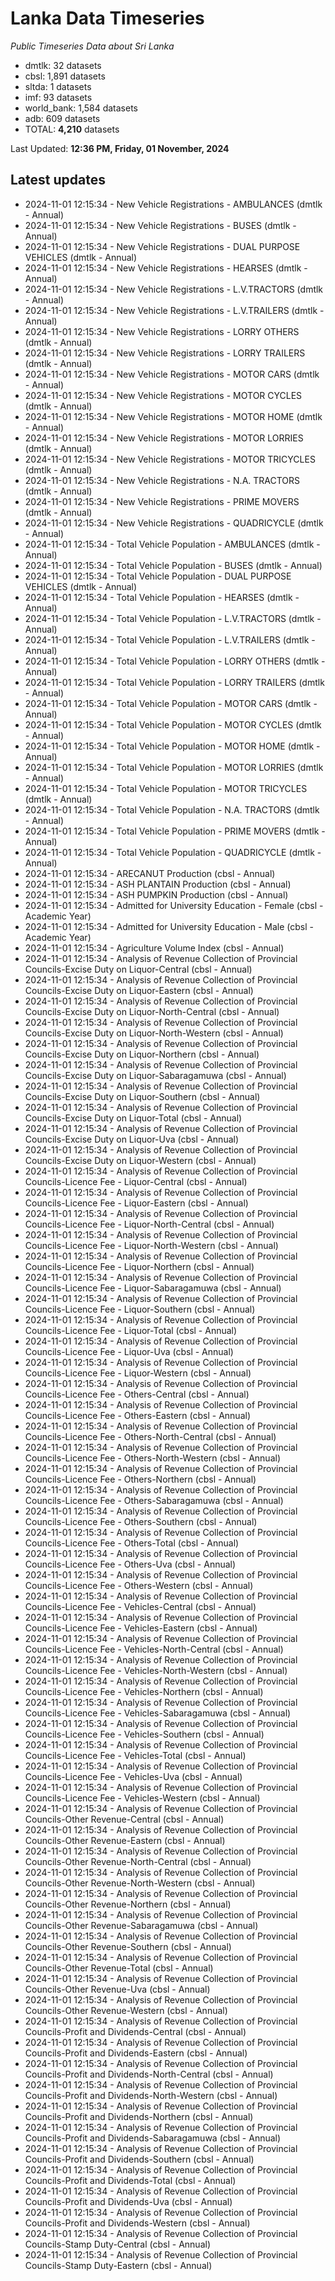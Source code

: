 # Lanka Data Timeseries
*Public Timeseries Data about Sri Lanka*

* dmtlk: 32 datasets
* cbsl: 1,891 datasets
* sltda: 1 datasets
* imf: 93 datasets
* world_bank: 1,584 datasets
* adb: 609 datasets
* TOTAL: **4,210** datasets

Last Updated: **12:36 PM, Friday, 01 November, 2024**

## Latest updates

* 2024-11-01 12:15:34 - New Vehicle Registrations - AMBULANCES (dmtlk - Annual)
* 2024-11-01 12:15:34 - New Vehicle Registrations - BUSES (dmtlk - Annual)
* 2024-11-01 12:15:34 - New Vehicle Registrations - DUAL PURPOSE VEHICLES (dmtlk - Annual)
* 2024-11-01 12:15:34 - New Vehicle Registrations - HEARSES (dmtlk - Annual)
* 2024-11-01 12:15:34 - New Vehicle Registrations - L.V.TRACTORS (dmtlk - Annual)
* 2024-11-01 12:15:34 - New Vehicle Registrations - L.V.TRAILERS (dmtlk - Annual)
* 2024-11-01 12:15:34 - New Vehicle Registrations - LORRY OTHERS (dmtlk - Annual)
* 2024-11-01 12:15:34 - New Vehicle Registrations - LORRY TRAILERS (dmtlk - Annual)
* 2024-11-01 12:15:34 - New Vehicle Registrations - MOTOR CARS (dmtlk - Annual)
* 2024-11-01 12:15:34 - New Vehicle Registrations - MOTOR CYCLES (dmtlk - Annual)
* 2024-11-01 12:15:34 - New Vehicle Registrations - MOTOR HOME (dmtlk - Annual)
* 2024-11-01 12:15:34 - New Vehicle Registrations - MOTOR LORRIES (dmtlk - Annual)
* 2024-11-01 12:15:34 - New Vehicle Registrations - MOTOR TRICYCLES (dmtlk - Annual)
* 2024-11-01 12:15:34 - New Vehicle Registrations - N.A. TRACTORS (dmtlk - Annual)
* 2024-11-01 12:15:34 - New Vehicle Registrations - PRIME MOVERS (dmtlk - Annual)
* 2024-11-01 12:15:34 - New Vehicle Registrations - QUADRICYCLE (dmtlk - Annual)
* 2024-11-01 12:15:34 - Total Vehicle Population - AMBULANCES (dmtlk - Annual)
* 2024-11-01 12:15:34 - Total Vehicle Population - BUSES (dmtlk - Annual)
* 2024-11-01 12:15:34 - Total Vehicle Population - DUAL PURPOSE VEHICLES (dmtlk - Annual)
* 2024-11-01 12:15:34 - Total Vehicle Population - HEARSES (dmtlk - Annual)
* 2024-11-01 12:15:34 - Total Vehicle Population - L.V.TRACTORS (dmtlk - Annual)
* 2024-11-01 12:15:34 - Total Vehicle Population - L.V.TRAILERS (dmtlk - Annual)
* 2024-11-01 12:15:34 - Total Vehicle Population - LORRY OTHERS (dmtlk - Annual)
* 2024-11-01 12:15:34 - Total Vehicle Population - LORRY TRAILERS (dmtlk - Annual)
* 2024-11-01 12:15:34 - Total Vehicle Population - MOTOR CARS (dmtlk - Annual)
* 2024-11-01 12:15:34 - Total Vehicle Population - MOTOR CYCLES (dmtlk - Annual)
* 2024-11-01 12:15:34 - Total Vehicle Population - MOTOR HOME (dmtlk - Annual)
* 2024-11-01 12:15:34 - Total Vehicle Population - MOTOR LORRIES (dmtlk - Annual)
* 2024-11-01 12:15:34 - Total Vehicle Population - MOTOR TRICYCLES (dmtlk - Annual)
* 2024-11-01 12:15:34 - Total Vehicle Population - N.A. TRACTORS (dmtlk - Annual)
* 2024-11-01 12:15:34 - Total Vehicle Population - PRIME MOVERS (dmtlk - Annual)
* 2024-11-01 12:15:34 - Total Vehicle Population - QUADRICYCLE (dmtlk - Annual)
* 2024-11-01 12:15:34 - ARECANUT Production (cbsl - Annual)
* 2024-11-01 12:15:34 - ASH PLANTAIN Production (cbsl - Annual)
* 2024-11-01 12:15:34 - ASH PUMPKIN Production (cbsl - Annual)
* 2024-11-01 12:15:34 - Admitted for University Education - Female (cbsl - Academic Year)
* 2024-11-01 12:15:34 - Admitted for University Education - Male (cbsl - Academic Year)
* 2024-11-01 12:15:34 - Agriculture Volume Index (cbsl - Annual)
* 2024-11-01 12:15:34 - Analysis of Revenue Collection of Provincial Councils-Excise Duty on Liquor-Central (cbsl - Annual)
* 2024-11-01 12:15:34 - Analysis of Revenue Collection of Provincial Councils-Excise Duty on Liquor-Eastern (cbsl - Annual)
* 2024-11-01 12:15:34 - Analysis of Revenue Collection of Provincial Councils-Excise Duty on Liquor-North-Central (cbsl - Annual)
* 2024-11-01 12:15:34 - Analysis of Revenue Collection of Provincial Councils-Excise Duty on Liquor-North-Western (cbsl - Annual)
* 2024-11-01 12:15:34 - Analysis of Revenue Collection of Provincial Councils-Excise Duty on Liquor-Northern (cbsl - Annual)
* 2024-11-01 12:15:34 - Analysis of Revenue Collection of Provincial Councils-Excise Duty on Liquor-Sabaragamuwa (cbsl - Annual)
* 2024-11-01 12:15:34 - Analysis of Revenue Collection of Provincial Councils-Excise Duty on Liquor-Southern (cbsl - Annual)
* 2024-11-01 12:15:34 - Analysis of Revenue Collection of Provincial Councils-Excise Duty on Liquor-Total (cbsl - Annual)
* 2024-11-01 12:15:34 - Analysis of Revenue Collection of Provincial Councils-Excise Duty on Liquor-Uva (cbsl - Annual)
* 2024-11-01 12:15:34 - Analysis of Revenue Collection of Provincial Councils-Excise Duty on Liquor-Western (cbsl - Annual)
* 2024-11-01 12:15:34 - Analysis of Revenue Collection of Provincial Councils-Licence Fee - Liquor-Central (cbsl - Annual)
* 2024-11-01 12:15:34 - Analysis of Revenue Collection of Provincial Councils-Licence Fee - Liquor-Eastern (cbsl - Annual)
* 2024-11-01 12:15:34 - Analysis of Revenue Collection of Provincial Councils-Licence Fee - Liquor-North-Central (cbsl - Annual)
* 2024-11-01 12:15:34 - Analysis of Revenue Collection of Provincial Councils-Licence Fee - Liquor-North-Western (cbsl - Annual)
* 2024-11-01 12:15:34 - Analysis of Revenue Collection of Provincial Councils-Licence Fee - Liquor-Northern (cbsl - Annual)
* 2024-11-01 12:15:34 - Analysis of Revenue Collection of Provincial Councils-Licence Fee - Liquor-Sabaragamuwa (cbsl - Annual)
* 2024-11-01 12:15:34 - Analysis of Revenue Collection of Provincial Councils-Licence Fee - Liquor-Southern (cbsl - Annual)
* 2024-11-01 12:15:34 - Analysis of Revenue Collection of Provincial Councils-Licence Fee - Liquor-Total (cbsl - Annual)
* 2024-11-01 12:15:34 - Analysis of Revenue Collection of Provincial Councils-Licence Fee - Liquor-Uva (cbsl - Annual)
* 2024-11-01 12:15:34 - Analysis of Revenue Collection of Provincial Councils-Licence Fee - Liquor-Western (cbsl - Annual)
* 2024-11-01 12:15:34 - Analysis of Revenue Collection of Provincial Councils-Licence Fee - Others-Central (cbsl - Annual)
* 2024-11-01 12:15:34 - Analysis of Revenue Collection of Provincial Councils-Licence Fee - Others-Eastern (cbsl - Annual)
* 2024-11-01 12:15:34 - Analysis of Revenue Collection of Provincial Councils-Licence Fee - Others-North-Central (cbsl - Annual)
* 2024-11-01 12:15:34 - Analysis of Revenue Collection of Provincial Councils-Licence Fee - Others-North-Western (cbsl - Annual)
* 2024-11-01 12:15:34 - Analysis of Revenue Collection of Provincial Councils-Licence Fee - Others-Northern (cbsl - Annual)
* 2024-11-01 12:15:34 - Analysis of Revenue Collection of Provincial Councils-Licence Fee - Others-Sabaragamuwa (cbsl - Annual)
* 2024-11-01 12:15:34 - Analysis of Revenue Collection of Provincial Councils-Licence Fee - Others-Southern (cbsl - Annual)
* 2024-11-01 12:15:34 - Analysis of Revenue Collection of Provincial Councils-Licence Fee - Others-Total (cbsl - Annual)
* 2024-11-01 12:15:34 - Analysis of Revenue Collection of Provincial Councils-Licence Fee - Others-Uva (cbsl - Annual)
* 2024-11-01 12:15:34 - Analysis of Revenue Collection of Provincial Councils-Licence Fee - Others-Western (cbsl - Annual)
* 2024-11-01 12:15:34 - Analysis of Revenue Collection of Provincial Councils-Licence Fee - Vehicles-Central (cbsl - Annual)
* 2024-11-01 12:15:34 - Analysis of Revenue Collection of Provincial Councils-Licence Fee - Vehicles-Eastern (cbsl - Annual)
* 2024-11-01 12:15:34 - Analysis of Revenue Collection of Provincial Councils-Licence Fee - Vehicles-North-Central (cbsl - Annual)
* 2024-11-01 12:15:34 - Analysis of Revenue Collection of Provincial Councils-Licence Fee - Vehicles-North-Western (cbsl - Annual)
* 2024-11-01 12:15:34 - Analysis of Revenue Collection of Provincial Councils-Licence Fee - Vehicles-Northern (cbsl - Annual)
* 2024-11-01 12:15:34 - Analysis of Revenue Collection of Provincial Councils-Licence Fee - Vehicles-Sabaragamuwa (cbsl - Annual)
* 2024-11-01 12:15:34 - Analysis of Revenue Collection of Provincial Councils-Licence Fee - Vehicles-Southern (cbsl - Annual)
* 2024-11-01 12:15:34 - Analysis of Revenue Collection of Provincial Councils-Licence Fee - Vehicles-Total (cbsl - Annual)
* 2024-11-01 12:15:34 - Analysis of Revenue Collection of Provincial Councils-Licence Fee - Vehicles-Uva (cbsl - Annual)
* 2024-11-01 12:15:34 - Analysis of Revenue Collection of Provincial Councils-Licence Fee - Vehicles-Western (cbsl - Annual)
* 2024-11-01 12:15:34 - Analysis of Revenue Collection of Provincial Councils-Other Revenue-Central (cbsl - Annual)
* 2024-11-01 12:15:34 - Analysis of Revenue Collection of Provincial Councils-Other Revenue-Eastern (cbsl - Annual)
* 2024-11-01 12:15:34 - Analysis of Revenue Collection of Provincial Councils-Other Revenue-North-Central (cbsl - Annual)
* 2024-11-01 12:15:34 - Analysis of Revenue Collection of Provincial Councils-Other Revenue-North-Western (cbsl - Annual)
* 2024-11-01 12:15:34 - Analysis of Revenue Collection of Provincial Councils-Other Revenue-Northern (cbsl - Annual)
* 2024-11-01 12:15:34 - Analysis of Revenue Collection of Provincial Councils-Other Revenue-Sabaragamuwa (cbsl - Annual)
* 2024-11-01 12:15:34 - Analysis of Revenue Collection of Provincial Councils-Other Revenue-Southern (cbsl - Annual)
* 2024-11-01 12:15:34 - Analysis of Revenue Collection of Provincial Councils-Other Revenue-Total (cbsl - Annual)
* 2024-11-01 12:15:34 - Analysis of Revenue Collection of Provincial Councils-Other Revenue-Uva (cbsl - Annual)
* 2024-11-01 12:15:34 - Analysis of Revenue Collection of Provincial Councils-Other Revenue-Western (cbsl - Annual)
* 2024-11-01 12:15:34 - Analysis of Revenue Collection of Provincial Councils-Profit and Dividends-Central (cbsl - Annual)
* 2024-11-01 12:15:34 - Analysis of Revenue Collection of Provincial Councils-Profit and Dividends-Eastern (cbsl - Annual)
* 2024-11-01 12:15:34 - Analysis of Revenue Collection of Provincial Councils-Profit and Dividends-North-Central (cbsl - Annual)
* 2024-11-01 12:15:34 - Analysis of Revenue Collection of Provincial Councils-Profit and Dividends-North-Western (cbsl - Annual)
* 2024-11-01 12:15:34 - Analysis of Revenue Collection of Provincial Councils-Profit and Dividends-Northern (cbsl - Annual)
* 2024-11-01 12:15:34 - Analysis of Revenue Collection of Provincial Councils-Profit and Dividends-Sabaragamuwa (cbsl - Annual)
* 2024-11-01 12:15:34 - Analysis of Revenue Collection of Provincial Councils-Profit and Dividends-Southern (cbsl - Annual)
* 2024-11-01 12:15:34 - Analysis of Revenue Collection of Provincial Councils-Profit and Dividends-Total (cbsl - Annual)
* 2024-11-01 12:15:34 - Analysis of Revenue Collection of Provincial Councils-Profit and Dividends-Uva (cbsl - Annual)
* 2024-11-01 12:15:34 - Analysis of Revenue Collection of Provincial Councils-Profit and Dividends-Western (cbsl - Annual)
* 2024-11-01 12:15:34 - Analysis of Revenue Collection of Provincial Councils-Stamp Duty-Central (cbsl - Annual)
* 2024-11-01 12:15:34 - Analysis of Revenue Collection of Provincial Councils-Stamp Duty-Eastern (cbsl - Annual)
